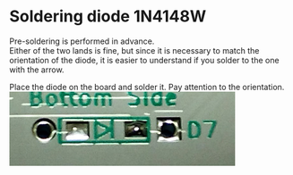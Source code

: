 # Soldering diode 1N4148W

Pre-soldering is performed in advance.  
Either of the two lands is fine, but since it is necessary to match the orientation of the diode, it is easier to understand if you solder to the one with the arrow.

Place the diode on the board and solder it. Pay attention to the orientation.  
<img src="../../img/soldering-1n4148w-01.jpg" width="80%">